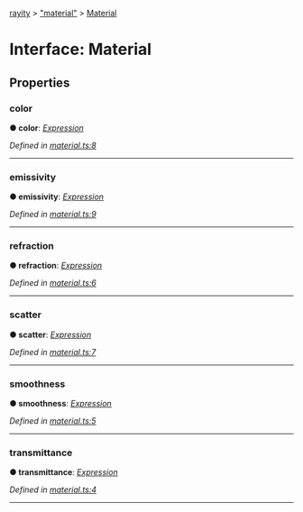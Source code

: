 [rayity](../README.md) > ["material"](../modules/_material_.md) > [Material](../interfaces/_material_.material.md)



# Interface: Material


## Properties
<a id="color"></a>

###  color

**●  color**:  *[Expression](_expression_.expression.md)* 

*Defined in [material.ts:8](https://github.com/gribbet/rayity/blob/4838bef/src/material.ts#L8)*





___

<a id="emissivity"></a>

###  emissivity

**●  emissivity**:  *[Expression](_expression_.expression.md)* 

*Defined in [material.ts:9](https://github.com/gribbet/rayity/blob/4838bef/src/material.ts#L9)*





___

<a id="refraction"></a>

###  refraction

**●  refraction**:  *[Expression](_expression_.expression.md)* 

*Defined in [material.ts:6](https://github.com/gribbet/rayity/blob/4838bef/src/material.ts#L6)*





___

<a id="scatter"></a>

###  scatter

**●  scatter**:  *[Expression](_expression_.expression.md)* 

*Defined in [material.ts:7](https://github.com/gribbet/rayity/blob/4838bef/src/material.ts#L7)*





___

<a id="smoothness"></a>

###  smoothness

**●  smoothness**:  *[Expression](_expression_.expression.md)* 

*Defined in [material.ts:5](https://github.com/gribbet/rayity/blob/4838bef/src/material.ts#L5)*





___

<a id="transmittance"></a>

###  transmittance

**●  transmittance**:  *[Expression](_expression_.expression.md)* 

*Defined in [material.ts:4](https://github.com/gribbet/rayity/blob/4838bef/src/material.ts#L4)*





___


